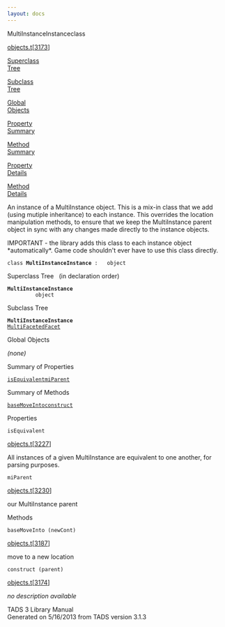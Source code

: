 ```yaml
---
layout: docs
---
```

<span class="title">MultiInstanceInstance</span><span class="type">class</span>

[objects.t](../file/objects.t.html)\[[3173](../source/objects.t.html#3173)\]

[Superclass  
Tree](#_SuperClassTree_)

[Subclass  
Tree](#_SubClassTree_)

[Global  
Objects](#_ObjectSummary_)

[Property  
Summary](#_PropSummary_)

[Method  
Summary](#_MethodSummary_)

[Property  
Details](#_Properties_)

[Method  
Details](#_Methods_)

<div class="fdesc">

An instance of a MultiInstance object. This is a mix-in class that we
add (using mutiple inheritance) to each instance. This overrides the
location manipulation methods, to ensure that we keep the MultiInstance
parent object in sync with any changes made directly to the instance
objects.

IMPORTANT - the library adds this class to each instance object
\*automatically\*. Game code shouldn't ever have to use this class
directly.

`class `**`MultiInstanceInstance`**` :   object`

</div>

<span id="_SuperClassTree_"></span>

<div class="mjhd">

<span class="hdln">Superclass Tree</span>   (in declaration order)

</div>

**`MultiInstanceInstance`**  
`         object`  
<span id="_SubClassTree_"></span>

<div class="mjhd">

<span class="hdln">Subclass Tree</span>  

</div>

**`MultiInstanceInstance`**  
[`MultiFacetedFacet`](../object/MultiFacetedFacet.html)  
<span id="_ObjectSummary_"></span>

<div class="mjhd">

<span class="hdln">Global Objects</span>  

</div>

*(none)* <span id="_PropSummary_"></span>

<div class="mjhd">

<span class="hdln">Summary of Properties</span>  

</div>

[`isEquivalent`](#isEquivalent)[`miParent`](#miParent)

<span id="_MethodSummary_"></span>

<div class="mjhd">

<span class="hdln">Summary of Methods</span>  

</div>

[`baseMoveInto`](#baseMoveInto)[`construct`](#construct)

<span id="_Properties_"></span>

<div class="mjhd">

<span class="hdln">Properties</span>  

</div>

<span id="isEquivalent"></span>

`isEquivalent`

[objects.t](../file/objects.t.html)\[[3227](../source/objects.t.html#3227)\]

<div class="desc">

All instances of a given MultiInstance are equivalent to one another,
for parsing purposes.

</div>

<span id="miParent"></span>

`miParent`

[objects.t](../file/objects.t.html)\[[3230](../source/objects.t.html#3230)\]

<div class="desc">

our MultiInstance parent

</div>

<span id="_Methods_"></span>

<div class="mjhd">

<span class="hdln">Methods</span>  

</div>

<span id="baseMoveInto"></span>

`baseMoveInto (newCont)`

[objects.t](../file/objects.t.html)\[[3187](../source/objects.t.html#3187)\]

<div class="desc">

move to a new location

</div>

<span id="construct"></span>

`construct (parent)`

[objects.t](../file/objects.t.html)\[[3174](../source/objects.t.html#3174)\]

<div class="desc">

*no description available*

</div>

<div class="ftr">

TADS 3 Library Manual  
Generated on 5/16/2013 from TADS version 3.1.3

</div>

